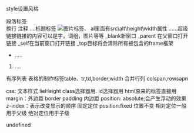 style设置风格 
<p></p>段落标签
<br>换行
<!--...-->注释
<h?>....</h?>标题标签
<img src="***">图片标签、 al里面有src\alt\height\width属性
<a>......</a>超级链接链接的内容可以是字，词组，图片等等
_blank新窗口
_parent 在父窗口打开链接
_self在当前窗口打开链接
_top目标将会清除所有被包含的frame框架
<ul><li>.....</li></ul>
<ol><li>....</li></ol>有序列表
表格的制作标签table、tr,td,border,width
合并行列 colspan,rowsapn

css:
   文本样式
   lieHeight
   class选择器用.
   id选择器用
   html原来的标签直接用
   margin：外边距
   border 
   padding 内边距
   position: absolute;会产生浮动的效果
   z-index：表示改变显示的顺序
   固定定位 position:fixed 位置不变
   相对定位一般用于父级
   绝对定位用于子级

   undefined
   
    
    
   